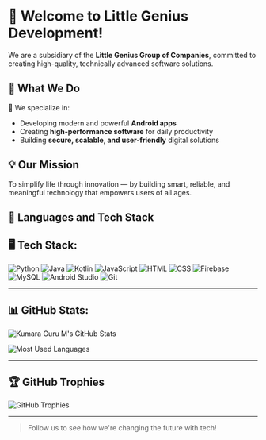 # 👋 Welcome to Little Genius Development!

We are a subsidiary of the **Little Genius Group of Companies**, committed to creating high-quality, technically advanced software solutions.

## 📱 What We Do

🚀 We specialize in:
- Developing modern and powerful **Android apps**
- Creating **high-performance software** for daily productivity
- Building **secure, scalable, and user-friendly** digital solutions

## 💡 Our Mission

To simplify life through innovation — by building smart, reliable, and meaningful technology that empowers users of all ages.

## 🔧 Languages and Tech Stack

## 🖥️ Tech Stack:

![Python](https://img.shields.io/badge/Python-3670A0?style=for-the-badge&logo=python&logoColor=ffdd54)
![Java](https://img.shields.io/badge/Java-ED8B00?style=for-the-badge&logo=java&logoColor=white)
![Kotlin](https://img.shields.io/badge/Kotlin-0095D5?style=for-the-badge&logo=kotlin&logoColor=white)
![JavaScript](https://img.shields.io/badge/JavaScript-F7DF1E?style=for-the-badge&logo=javascript&logoColor=black)
![HTML](https://img.shields.io/badge/HTML5-E34F26?style=for-the-badge&logo=html5&logoColor=white)
![CSS](https://img.shields.io/badge/CSS3-1572B6?style=for-the-badge&logo=css3&logoColor=white)
![Firebase](https://img.shields.io/badge/Firebase-ffca28?style=for-the-badge&logo=firebase&logoColor=black)
![MySQL](https://img.shields.io/badge/MySQL-005C84?style=for-the-badge&logo=mysql&logoColor=white)
![Android Studio](https://img.shields.io/badge/Android%20Studio-3DDC84?style=for-the-badge&logo=android-studio&logoColor=white)
![Git](https://img.shields.io/badge/Git-F05032?style=for-the-badge&logo=git&logoColor=white)


---

## 📊 GitHub Stats:

![Kumara Guru M's GitHub Stats](https://github-readme-stats.vercel.app/api?username=littlegeniusgroupofcompanies&show_icons=true&theme=tokyonight&rank_icon=github)

![Most Used Languages](https://github-readme-stats.vercel.app/api/top-langs/?username=littlegeniusgroupofcompanies&layout=compact&theme=tokyonight)

---

## 🏆 GitHub Trophies

![GitHub Trophies](https://github-profile-trophy.vercel.app/?username=littlegeniusgroupofcompanies&theme=algolia)

---

> Follow us to see how we're changing the future with tech!

